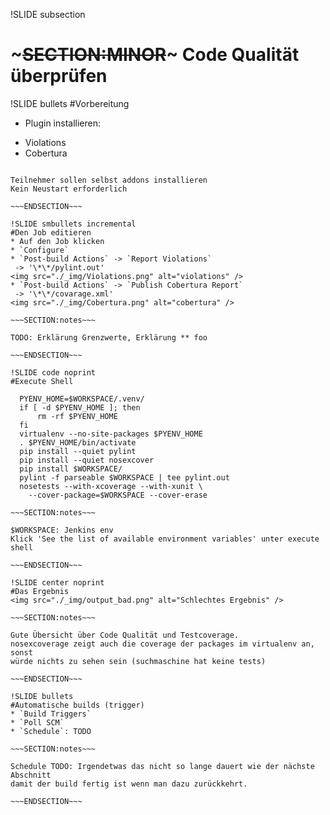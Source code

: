 !SLIDE subsection
# ~~~SECTION:MINOR~~~ Code Qualität überprüfen

!SLIDE bullets
#Vorbereitung
* Plugin installieren:
 - Violations
 - Cobertura

~~~SECTION:notes~~~

Teilnehmer sollen selbst addons installieren
Kein Neustart erforderlich

~~~ENDSECTION~~~

!SLIDE smbullets incremental
#Den Job editieren
* Auf den Job klicken
* `Configure`
* `Post-build Actions` -> `Report Violations`  
 -> '\*\*/pylint.out'  
<img src="./_img/Violations.png" alt="violations" />
* `Post-build Actions` -> `Publish Cobertura Report`  
 -> '\*\*/covarage.xml'  
<img src="./_img/Cobertura.png" alt="cobertura" />

~~~SECTION:notes~~~

TODO: Erklärung Grenzwerte, Erklärung ** foo

~~~ENDSECTION~~~

!SLIDE code noprint
#Execute Shell

  PYENV_HOME=$WORKSPACE/.venv/    
  if [ -d $PYENV_HOME ]; then
      rm -rf $PYENV_HOME
  fi  
  virtualenv --no-site-packages $PYENV_HOME
  . $PYENV_HOME/bin/activate
  pip install --quiet pylint
  pip install --quiet nosexcover
  pip install $WORKSPACE/
  pylint -f parseable $WORKSPACE | tee pylint.out
  nosetests --with-xcoverage --with-xunit \
    --cover-package=$WORKSPACE --cover-erase

~~~SECTION:notes~~~

$WORKSPACE: Jenkins env  
Klick 'See the list of available environment variables' unter execute shell  

~~~ENDSECTION~~~

!SLIDE center noprint
#Das Ergebnis
<img src="./_img/output_bad.png" alt="Schlechtes Ergebnis" />

~~~SECTION:notes~~~

Gute Übersicht über Code Qualität und Testcoverage.  
nosexcoverage zeigt auch die coverage der packages im virtualenv an, sonst
würde nichts zu sehen sein (suchmaschine hat keine tests)

~~~ENDSECTION~~~

!SLIDE bullets
#Automatische builds (trigger)
* `Build Triggers`
* `Poll SCM`
* `Schedule`: TODO

~~~SECTION:notes~~~

Schedule TODO: Irgendetwas das nicht so lange dauert wie der nächste Abschnitt
damit der build fertig ist wenn man dazu zurückkehrt.

~~~ENDSECTION~~~
